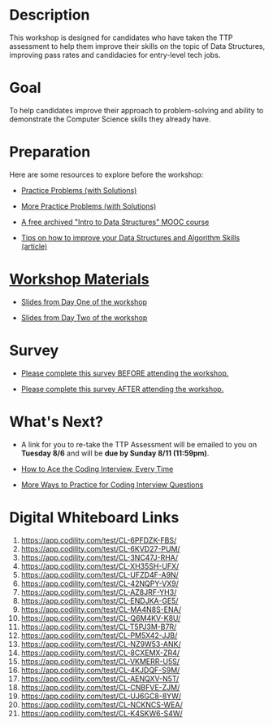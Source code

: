# Description

This workshop is designed for candidates who have taken the TTP assessment to help them improve their skills on the topic of Data Structures, improving pass rates and candidacies for entry-level tech jobs.


# Goal

To help candidates improve their approach to problem-solving and ability to demonstrate the Computer Science skills they already have.


# Preparation

Here are some resources to explore before the workshop:

* <a href="https://github.com/NYC-TTP/algorithms_and_data_structures/blob/master/README.md">Practice Problems (with Solutions)
  
* <a href="https://github.com/NYC-TTP/Data-Structures-Algorithms/blob/master/README.md">More Practice Problems (with Solutions)
  
* <a href="https://www.edx.org/course/introduction-to-data-structures">A free archived "Intro to Data Structures" MOOC course</a>

* <a href="https://medium.com/@fabianterh/how-to-improve-your-data-structures-algorithms-and-problem-solving-skills-af50971cba60">Tips on how to improve your Data Structures and Algorithm Skills (article)


# Workshop Materials

* <a href="https://drive.google.com/file/d/122qI05sYZIi6pVrR2nAUMAk3uM6bOIhj/view?usp=sharing">Slides from Day One of the workshop</a>

* <a href="https://drive.google.com/file/d/1b1rWW3BuyIgZ9gCZgdmEq2ppu5vBYmy7/view?usp=sharing">Slides from Day Two of the workshop</a>


# Survey

* <a href="https://docs.google.com/forms/d/1tbpk3ea93bua-zKpCUCHQYk-CmaPkXvDzpGvbP1NqG0/edit?usp=sharing">Please complete this survey BEFORE attending the workshop.</a>

* <a href="https://docs.google.com/forms/d/e/1FAIpQLSeN9l-zn3Oo3Unng1KZJYnh-PQMPX7-3sndVyixwAJy8tQMMw/viewform">Please complete this survey AFTER attending the workshop.</a>


# What's Next?

* A link for you to re-take the TTP Assessment will be emailed to you on <b>Tuesday 8/6</b> and will be <b>due by Sunday 8/11 (11:59pm)</b>.

* <a href="https://medium.com/@nick.ciubotariu/ace-the-coding-interview-every-time-d169ce1fd3fc">How to Ace the Coding Interview, Every Time </a>

* <a href="https://www.pluralsight.com/blog/career/5-ways-practice-coding-interview">More Ways to Practice for Coding Interview Questions</a>


# Digital Whiteboard Links
1. https://app.codility.com/test/CL-6PFDZK-FBS/
2. https://app.codility.com/test/CL-6KVD27-PUM/
3. https://app.codility.com/test/CL-3NC47J-RHA/
4. https://app.codility.com/test/CL-XH35SH-UFX/
5. https://app.codility.com/test/CL-UFZD4F-A9N/
6. https://app.codility.com/test/CL-42NQPY-VX9/
7. https://app.codility.com/test/CL-AZ8JRF-YH3/
8. https://app.codility.com/test/CL-ENDJKA-GE5/
9. https://app.codility.com/test/CL-MA4N8S-ENA/
10. https://app.codility.com/test/CL-Q6M4KV-K8U/
11. https://app.codility.com/test/CL-T5PJ3M-B7R/
12. https://app.codility.com/test/CL-PM5X42-JJB/
13. https://app.codility.com/test/CL-NZ9W53-ANK/
14. https://app.codility.com/test/CL-8CXEMX-ZR4/
15. https://app.codility.com/test/CL-VKMERR-U5S/
16. https://app.codility.com/test/CL-4KJDQF-S9M/
17. https://app.codility.com/test/CL-AENQXV-N5T/
18. https://app.codility.com/test/CL-CNBFVE-ZJM/
19. https://app.codility.com/test/CL-UJ6GC8-8YW/
20. https://app.codility.com/test/CL-NCKNCS-WEA/
21. https://app.codility.com/test/CL-K4SKW6-S4W/


